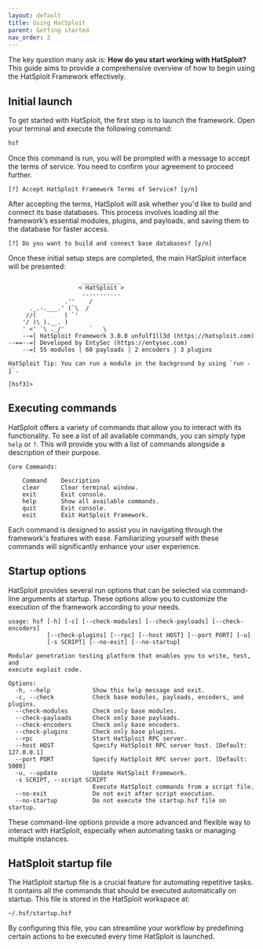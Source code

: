 ```yaml
---
layout: default  
title: Using HatSploit  
parent: Getting started  
nav_order: 2
---
```


The key question many ask is: **How do you start working with HatSploit?** This guide aims to provide a comprehensive overview of how to begin using the HatSploit Framework effectively.

## Initial launch

To get started with HatSploit, the first step is to launch the framework. Open your terminal and execute the following command:

```bash
hsf
```

Once this command is run, you will be prompted with a message to accept the terms of service. You need to confirm your agreement to proceed further.

```entysec
[?] Accept HatSploit Framework Terms of Service? [y/n]
```

After accepting the terms, HatSploit will ask whether you'd like to build and connect its base databases. This process involves loading all the framework’s essential modules, plugins, and payloads, and saving them to the database for faster access.

```entysec
[?] Do you want to build and connect base databases? [y/n]
```

Once these initial setup steps are completed, the main HatSploit interface will be presented:

```entysec
                     ___________
                    < HatSploit >
                     -----------
                .''    /
      ._.-.___.' (`\  /
     //(        ( `'
    '/ )\ ).__. )
    ' <' `\ ._/'       `   \     
    --=[ HatSploit Framework 3.0.0 unfulf1ll3d (https://hatsploit.com)
--==--=[ Developed by EntySec (https://entysec.com)
    --=[ 55 modules | 60 payloads | 2 encoders | 3 plugins

HatSploit Tip: You can run a module in the background by using `run -j`.

[hsf3]>
```

## Executing commands

HatSploit offers a variety of commands that allow you to interact with its functionality. To see a list of all available commands, you can simply type `help` or `?`. This will provide you with a list of commands alongside a description of their purpose.

```
Core Commands:

    Command    Description
    clear      Clear terminal window.
    exit       Exit console.
    help       Show all available commands.
    quit       Exit console.
    exit       Exit HatSploit Framework.
```

Each command is designed to assist you in navigating through the framework's features with ease. Familiarizing yourself with these commands will significantly enhance your user experience.

## Startup options

HatSploit provides several run options that can be selected via command-line arguments at startup. These options allow you to customize the execution of the framework according to your needs.

```
usage: hsf [-h] [-c] [--check-modules] [--check-payloads] [--check-encoders]
           [--check-plugins] [--rpc] [--host HOST] [--port PORT] [-u]
           [-s SCRIPT] [--no-exit] [--no-startup]

Modular penetration testing platform that enables you to write, test, and
execute exploit code.

Options:
  -h, --help            Show this help message and exit.
  -c, --check           Check base modules, payloads, encoders, and plugins.
  --check-modules       Check only base modules.
  --check-payloads      Check only base payloads.
  --check-encoders      Check only base encoders.
  --check-plugins       Check only base plugins.
  --rpc                 Start HatSploit RPC server.
  --host HOST           Specify HatSploit RPC server host. [Default: 127.0.0.1]
  --port PORT           Specify HatSploit RPC server port. [Default: 5000]
  -u, --update          Update HatSploit Framework.
  -s SCRIPT, --script SCRIPT
                        Execute HatSploit commands from a script file.
  --no-exit             Do not exit after script execution.
  --no-startup          Do not execute the startup.hsf file on startup.
```

These command-line options provide a more advanced and flexible way to interact with HatSploit, especially when automating tasks or managing multiple instances.

## HatSploit startup file

The HatSploit startup file is a crucial feature for automating repetitive tasks. It contains all the commands that should be executed automatically on startup. This file is stored in the HatSploit workspace at:

```
~/.hsf/startup.hsf
```

By configuring this file, you can streamline your workflow by predefining certain actions to be executed every time HatSploit is launched.
